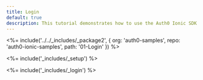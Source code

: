 ```yaml
---
title: Login
default: true
description: This tutorial demonstrates how to use the Auth0 Ionic SDK to add authentication and authorization to your mobile app
---
```


<%= include('../../_includes/_package2', {
  org: 'auth0-samples',
  repo: 'auth0-ionic-samples',
  path: '01-Login'
}) %>

<%= include('_includes/_setup') %>

<%= include('_includes/_login') %>
